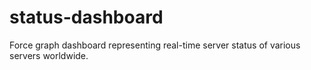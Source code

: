 # status-dashboard
Force graph dashboard representing real-time server status of various servers worldwide.
